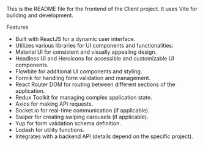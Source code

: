This is the README file for the frontend of the Client project. It uses Vite for building and development.

Features

* Built with ReactJS for a dynamic user interface.
* Utilizes various libraries for UI components and functionalities:
* Material UI for consistent and visually appealing design.
* Headless UI and Heroicons for accessible and customizable UI components.
* Flowbite for additional UI components and styling.
* Formik for handling form validation and management.
* React Router DOM for routing between different sections of the application.
* Redux Toolkit for managing complex application state.
* Axios for making API requests.
* Socket.io for real-time communication (if applicable).
* Swiper for creating swiping carousels (if applicable).
* Yup for form validation schema definition.
* Lodash for utility functions.
* Integrates with a backend API (details depend on the specific project).
